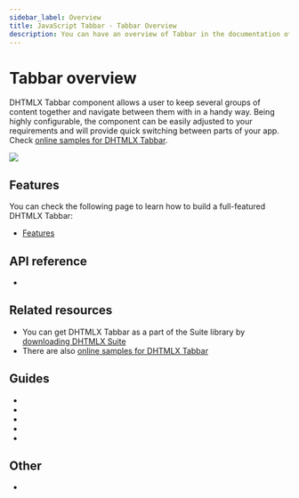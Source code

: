 ```yaml
---
sidebar_label: Overview
title: JavaScript Tabbar - Tabbar Overview 
description: You can have an overview of Tabbar in the documentation of the DHTMLX JavaScript UI library. Browse developer guides and API reference, try out code examples and live demos, and download a free 30-day evaluation version of DHTMLX Suite 7.
---
```


# Tabbar overview

DHTMLX Tabbar component allows a user to keep several groups of content together and navigate between them with in a handy way.
Being highly configurable, the component can be easily adjusted to your requirements and will provide quick switching between parts of your app. 
Check [online samples for DHTMLX Tabbar](https://snippet.dhtmlx.com/all?tag=tabbar).

![](../assets/tabbar/tabbar_front.png)

## Features

You can check the following page to learn how to build a full-featured DHTMLX Tabbar:

- [Features](tabbar/features.md)

## API reference

- [](tabbar/api/api_overview.md)

## Related resources

- You can get DHTMLX Tabbar as a part of the Suite library by [downloading DHTMLX Suite](https://dhtmlx.com/docs/products/dhtmlxSuite/download.shtml)
- There are also [online samples for DHTMLX Tabbar](https://snippet.dhtmlx.com/all?tag=tabbar)  

## Guides

- [](init.md)
- [](configuring_tabbar.md)
- [](work_with_tabbar.md)
- [](customization.md)
- [](events.md)

## Other

- [](../migration.md)
